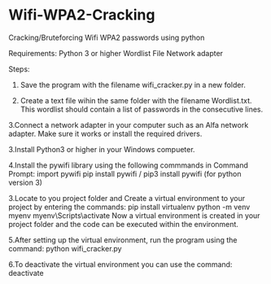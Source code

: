 # Wifi-WPA2-Cracking
Cracking/Bruteforcing  Wifi WPA2 passwords using python

Requirements:
  Python 3 or higher
  Wordlist File
  Network adapter

Steps:
  1. Save the program with the filename wifi_cracker.py in a new folder.
  
  2. Create a text file wihin the same folder with the filename Wordlist.txt.
     This wordlist should contain a list of passwords in the consecutive lines.
  
  3.Connect a network adapter in your computer such as an Alfa network adapter.
    Make sure it works or install the required drivers.
     
  3.Install Python3 or higher in your Windows compueter.
  
  4.Install the pywifi library using the following commmands in Command Prompt:
      import pywifi
      pip install pywifi / pip3 install pywifi (for python version 3)
      
  3.Locate to you project folder and Create a virtual environment to your project by entering the commands:
        pip install virtualenv 
        python -m venv myenv
        myenv\Scripts\activate
       Now a virtual environment is created in your project folder and the code can be executed within the environment.
  
  5.After setting up the virtual environment, run the program using the command:
        python wifi_cracker.py
  
  6.To deactivate the virtual environment you can use the command:
        deactivate

      
  
      
